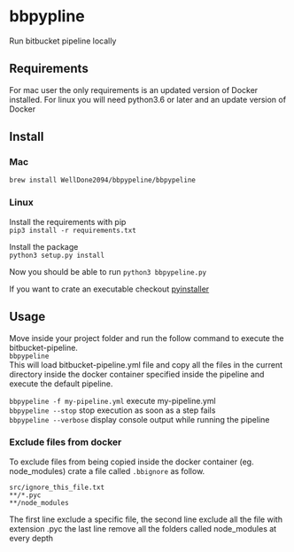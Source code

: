 # bbpypline
Run bitbucket pipeline locally

## Requirements
For mac user the only requirements is an updated version of Docker installed.
For linux you will need python3.6 or later and an update version of Docker

## Install
### Mac 
`brew install WellDone2094/bbpypeline/bbpypeline`

### Linux
Install the requirements with pip<br>
`pip3 install -r requirements.txt`

Install the package<br>
`python3 setup.py install`

Now you should be able to run `python3 bbpypeline.py`

If you want to crate an executable checkout [pyinstaller](https://www.pyinstaller.org/)

## Usage
Move inside your project folder and run the follow command to execute the bitbucket-pipeline.<br>
`bbpypeline`<br>
This will load bitbucket-pipeline.yml file and copy all the files in the current directory inside 
the docker container specified inside the pipeline and execute the default pipeline.

`bbpypeline -f my-pipeline.yml` execute my-pipeline.yml<br>
`bbpypeline --stop` stop execution as soon as a step fails<br>
`bbpypeline --verbose` display console output while running the pipeline

### Exclude files from docker
To exclude files from being copied inside the docker container (eg. node_modules) crate a file 
called `.bbignore` as follow.

```
src/ignore_this_file.txt
**/*.pyc
**/node_modules
```

The first line exclude a specific file, the second line exclude all the file with extension .pyc
the last line remove all the folders called node_modules at every depth






